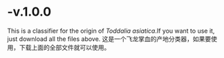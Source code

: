 # -v.1.0.0
This is a classifier for the origin of *Toddalia asiatica*.If you want to use it, just download all the files above.
这是一个飞龙掌血的产地分类器，如果要使用，下载上面的全部文件就可以使用。
